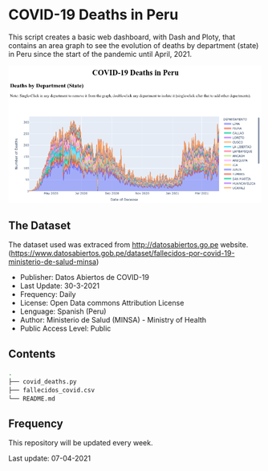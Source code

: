 # COVID-19 Deaths in Peru 
This script creates a basic web dashboard, with Dash and Ploty, that contains 
an area graph to see the evolution of deaths by department (state) in Peru 
since the start of the pandemic until April, 2021.

![Alt text](./screenshot.png)

## The Dataset

The dataset used was extraced from http://datosabiertos.go.pe website.
(https://www.datosabiertos.gob.pe/dataset/fallecidos-por-covid-19-ministerio-de-salud-minsa)

- Publisher:              Datos Abiertos de COVID-19
- Last Update:            30-3-2021
- Frequency:              Daily
- License:                Open Data commons Attribution License
- Lenguage:               Spanish (Peru)
- Author:                 Ministerio de Salud (MINSA) -  Ministry of Health
- Public Access Level:    Public

## Contents

```bash
.
├── covid_deaths.py
├── fallecidos_covid.csv
└── README.md
```

## Frequency

This repository will be updated every week.

Last update: 07-04-2021